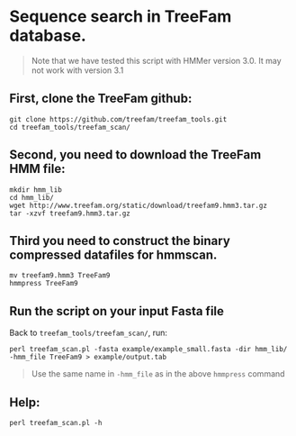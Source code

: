 
# Sequence search in TreeFam database.

> Note that we have tested this script with HMMer version 3.0. It may not
> work with version 3.1


## First, clone the TreeFam github:

```
git clone https://github.com/treefam/treefam_tools.git
cd treefam_tools/treefam_scan/
```

## Second, you need to download the TreeFam HMM file:

```
mkdir hmm_lib
cd hmm_lib/
wget http://www.treefam.org/static/download/treefam9.hmm3.tar.gz
tar -xzvf treefam9.hmm3.tar.gz
```

## Third you need to construct the binary compressed datafiles for hmmscan.

```
mv treefam9.hmm3 TreeFam9
hmmpress TreeFam9
```

## Run the script on your input Fasta file

Back to `treefam_tools/treefam_scan/`, run:
```
perl treefam_scan.pl -fasta example/example_small.fasta -dir hmm_lib/ -hmm_file TreeFam9 > example/output.tab
```

> Use the same name in `-hmm_file` as in the above `hmmpress` command

## Help:

```
perl treefam_scan.pl -h
```

